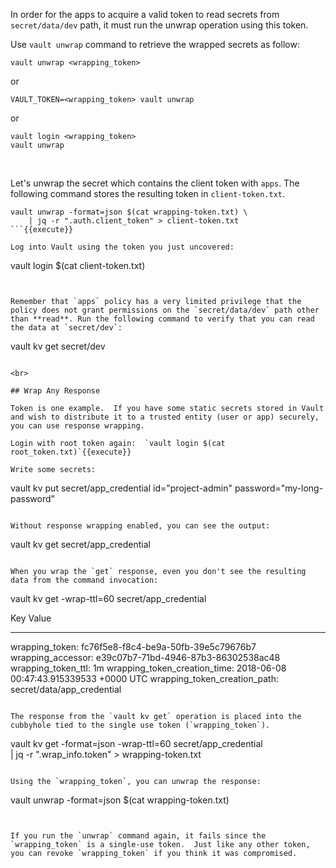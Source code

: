 In order for the apps to acquire a valid token to read secrets from `secret/data/dev` path, it must run the unwrap operation using this token.

Use `vault unwrap` command to retrieve the wrapped secrets as follow:

```
vault unwrap <wrapping_token>
```
or
```
VAULT_TOKEN=<wrapping_token> vault unwrap
```
or
```
vault login <wrapping_token>
vault unwrap
```

<br>

Let's unwrap the secret which contains the client token with `apps`. The following command stores the resulting token in `client-token.txt`.

```
vault unwrap -format=json $(cat wrapping-token.txt) \
    | jq -r ".auth.client_token" > client-token.txt
```{{execute}}

Log into Vault using the token you just uncovered:

```
vault login $(cat client-token.txt)
```{{execute}}


Remember that `apps` policy has a very limited privilege that the policy does not grant permissions on the `secret/data/dev` path other than **read**. Run the following command to verify that you can read the data at `secret/dev`:

```
vault kv get secret/dev
```{{execute}}

<br>

## Wrap Any Response

Token is one example.  If you have some static secrets stored in Vault and wish to distribute it to a trusted entity (user or app) securely, you can use response wrapping.

Login with root token again:  `vault login $(cat root_token.txt)`{{execute}}

Write some secrets:

```
vault kv put secret/app_credential id="project-admin" password="my-long-password"
```{{execute}}

Without response wrapping enabled, you can see the output:

```
vault kv get secret/app_credential
```{{execute}}

When you wrap the `get` response, even you don't see the resulting data from the command invocation:

```
vault kv get -wrap-ttl=60 secret/app_credential

Key                              Value
---                              -----
wrapping_token:                  fc76f5e8-f8c4-be9a-50fb-39e5c79676b7
wrapping_accessor:               e39c07b7-71bd-4946-87b3-86302538ac48
wrapping_token_ttl:              1m
wrapping_token_creation_time:    2018-06-08 00:47:43.915339533 +0000 UTC
wrapping_token_creation_path:    secret/data/app_credential
```

The response from the `vault kv get` operation is placed into the cubbyhole tied to the single use token (`wrapping_token`).  

```
vault kv get -format=json -wrap-ttl=60 secret/app_credential \
     | jq -r ".wrap_info.token" > wrapping-token.txt
```{{execute}}

Using the `wrapping_token`, you can unwrap the response:

```
vault unwrap -format=json $(cat wrapping-token.txt)
```{{execute}}


If you run the `unwrap` command again, it fails since the `wrapping_token` is a single-use token.  Just like any other token, you can revoke `wrapping_token` if you think it was compromised. 
